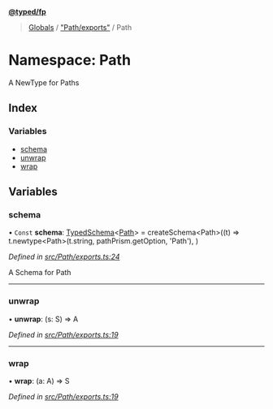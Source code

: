 **[@typed/fp](../README.md)**

> [Globals](../globals.md) / ["Path/exports"](_path_exports_.md) / Path

# Namespace: Path

A NewType for Paths

## Index

### Variables

* [schema](_path_exports_.path.md#schema)
* [unwrap](_path_exports_.path.md#unwrap)
* [wrap](_path_exports_.path.md#wrap)

## Variables

### schema

• `Const` **schema**: [TypedSchema](../interfaces/_io_typedschema_.typedschema.md)\<[Path](_path_exports_.path.md)> = createSchema\<Path>((t) => t.newtype\<Path>(t.string, pathPrism.getOption, 'Path'), )

*Defined in [src/Path/exports.ts:24](https://github.com/TylorS/typed-fp/blob/f27ba3e/src/Path/exports.ts#L24)*

A Schema for Path

___

### unwrap

•  **unwrap**: (s: S) => A

*Defined in [src/Path/exports.ts:19](https://github.com/TylorS/typed-fp/blob/f27ba3e/src/Path/exports.ts#L19)*

___

### wrap

•  **wrap**: (a: A) => S

*Defined in [src/Path/exports.ts:19](https://github.com/TylorS/typed-fp/blob/f27ba3e/src/Path/exports.ts#L19)*
